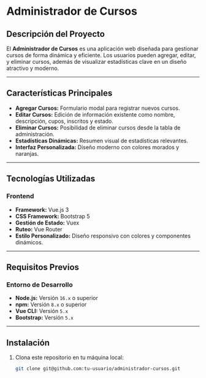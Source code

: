 # Administrador de Cursos

## Descripción del Proyecto
El **Administrador de Cursos** es una aplicación web diseñada para gestionar cursos de forma dinámica y eficiente. Los usuarios pueden agregar, editar, y eliminar cursos, además de visualizar estadísticas clave en un diseño atractivo y moderno.

---

## Características Principales
- **Agregar Cursos:** Formulario modal para registrar nuevos cursos.
- **Editar Cursos:** Edición de información existente como nombre, descripción, cupos, inscritos y estado.
- **Eliminar Cursos:** Posibilidad de eliminar cursos desde la tabla de administración.
- **Estadísticas Dinámicas:** Resumen visual de estadísticas relevantes.
- **Interfaz Personalizada:** Diseño moderno con colores morados y naranjas.

---

## Tecnologías Utilizadas
### Frontend
- **Framework:** Vue.js 3
- **CSS Framework:** Bootstrap 5
- **Gestión de Estado:** Vuex
- **Ruteo:** Vue Router
- **Estilo Personalizado:** Diseño responsivo con colores y componentes dinámicos.

---

## Requisitos Previos
### Entorno de Desarrollo
- **Node.js:** Versión `16.x` o superior
- **npm:** Versión `8.x` o superior
- **Vue CLI:** Versión `5.x`
- **Bootstrap:** Versión `5.x`

---

## Instalación
1. Clona este repositorio en tu máquina local:
   ```bash
   git clone git@github.com:tu-usuario/administrador-cursos.git